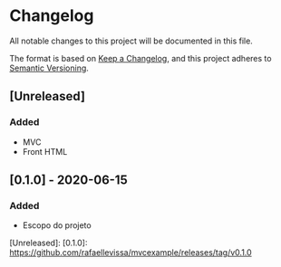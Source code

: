 # Changelog

All notable changes to this project will be documented in this file.

The format is based on [Keep a Changelog](https://keepachangelog.com/en/1.0.0/),
and this project adheres to [Semantic Versioning](https://semver.org/spec/v2.0.0.html).

## [Unreleased]

### Added

- MVC
- Front HTML

## [0.1.0] - 2020-06-15

### Added

- Escopo do projeto

[Unreleased]:
[0.1.0]: https://github.com/rafaellevissa/mvcexample/releases/tag/v0.1.0
